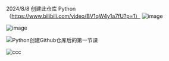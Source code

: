 2024/8/8 创建此仓库
Python（https://www.bilibili.com/video/BV1qW4y1a7fU?p=1）
![image](https://github.com/user-attachments/assets/8ee0420d-1230-4969-abba-6a4eac1d4625)


![image](https://github.com/user-attachments/assets/c8c0a3c8-38d9-4307-bebd-4b4cbcdf56d8)

![Python创建Github仓库后的第一节课](https://github.com/user-attachments/assets/869c3aa4-2d53-46bf-87a1-2f2e95e01f35)

![ccc](https://github.com/user-attachments/assets/2ade8bcf-6855-4f64-8a17-d7ac82c9d3b3)
